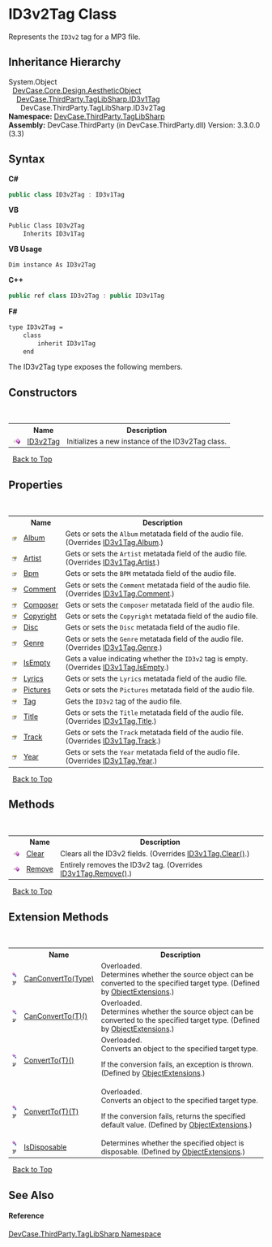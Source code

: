 # ID3v2Tag Class
 

Represents the `ID3v2` tag for a MP3 file.


## Inheritance Hierarchy
System.Object<br />&nbsp;&nbsp;<a href="T_DevCase_Core_Design_AestheticObject">DevCase.Core.Design.AestheticObject</a><br />&nbsp;&nbsp;&nbsp;&nbsp;<a href="T_DevCase_ThirdParty_TagLibSharp_ID3v1Tag">DevCase.ThirdParty.TagLibSharp.ID3v1Tag</a><br />&nbsp;&nbsp;&nbsp;&nbsp;&nbsp;&nbsp;DevCase.ThirdParty.TagLibSharp.ID3v2Tag<br />
**Namespace:**&nbsp;<a href="N_DevCase_ThirdParty_TagLibSharp">DevCase.ThirdParty.TagLibSharp</a><br />**Assembly:**&nbsp;DevCase.ThirdParty (in DevCase.ThirdParty.dll) Version: 3.3.0.0 (3.3)

## Syntax

**C#**<br />
``` C#
public class ID3v2Tag : ID3v1Tag
```

**VB**<br />
``` VB
Public Class ID3v2Tag
	Inherits ID3v1Tag
```

**VB Usage**<br />
``` VB Usage
Dim instance As ID3v2Tag
```

**C++**<br />
``` C++
public ref class ID3v2Tag : public ID3v1Tag
```

**F#**<br />
``` F#
type ID3v2Tag =  
    class
        inherit ID3v1Tag
    end
```

The ID3v2Tag type exposes the following members.


## Constructors
&nbsp;<table><tr><th></th><th>Name</th><th>Description</th></tr><tr><td>![Public method](media/pubmethod.gif "Public method")</td><td><a href="M_DevCase_ThirdParty_TagLibSharp_ID3v2Tag__ctor">ID3v2Tag</a></td><td>
Initializes a new instance of the ID3v2Tag class.</td></tr></table>&nbsp;
<a href="#id3v2tag-class">Back to Top</a>

## Properties
&nbsp;<table><tr><th></th><th>Name</th><th>Description</th></tr><tr><td>![Public property](media/pubproperty.gif "Public property")</td><td><a href="P_DevCase_ThirdParty_TagLibSharp_ID3v2Tag_Album">Album</a></td><td>
Gets or sets the `Album` metatada field of the audio file.
 (Overrides <a href="P_DevCase_ThirdParty_TagLibSharp_ID3v1Tag_Album">ID3v1Tag.Album</a>.)</td></tr><tr><td>![Public property](media/pubproperty.gif "Public property")</td><td><a href="P_DevCase_ThirdParty_TagLibSharp_ID3v2Tag_Artist">Artist</a></td><td>
Gets or sets the `Artist` metatada field of the audio file.
 (Overrides <a href="P_DevCase_ThirdParty_TagLibSharp_ID3v1Tag_Artist">ID3v1Tag.Artist</a>.)</td></tr><tr><td>![Public property](media/pubproperty.gif "Public property")</td><td><a href="P_DevCase_ThirdParty_TagLibSharp_ID3v2Tag_Bpm">Bpm</a></td><td>
Gets or sets the `BPM` metatada field of the audio file.</td></tr><tr><td>![Public property](media/pubproperty.gif "Public property")</td><td><a href="P_DevCase_ThirdParty_TagLibSharp_ID3v2Tag_Comment">Comment</a></td><td>
Gets or sets the `Comment` metatada field of the audio file.
 (Overrides <a href="P_DevCase_ThirdParty_TagLibSharp_ID3v1Tag_Comment">ID3v1Tag.Comment</a>.)</td></tr><tr><td>![Public property](media/pubproperty.gif "Public property")</td><td><a href="P_DevCase_ThirdParty_TagLibSharp_ID3v2Tag_Composer">Composer</a></td><td>
Gets or sets the `Composer` metatada field of the audio file.</td></tr><tr><td>![Public property](media/pubproperty.gif "Public property")</td><td><a href="P_DevCase_ThirdParty_TagLibSharp_ID3v2Tag_Copyright">Copyright</a></td><td>
Gets or sets the `Copyright` metatada field of the audio file.</td></tr><tr><td>![Public property](media/pubproperty.gif "Public property")</td><td><a href="P_DevCase_ThirdParty_TagLibSharp_ID3v2Tag_Disc">Disc</a></td><td>
Gets or sets the `Disc` metatada field of the audio file.</td></tr><tr><td>![Public property](media/pubproperty.gif "Public property")</td><td><a href="P_DevCase_ThirdParty_TagLibSharp_ID3v2Tag_Genre">Genre</a></td><td>
Gets or sets the `Genre` metatada field of the audio file.
 (Overrides <a href="P_DevCase_ThirdParty_TagLibSharp_ID3v1Tag_Genre">ID3v1Tag.Genre</a>.)</td></tr><tr><td>![Public property](media/pubproperty.gif "Public property")</td><td><a href="P_DevCase_ThirdParty_TagLibSharp_ID3v2Tag_IsEmpty">IsEmpty</a></td><td>
Gets a value indicating whether the `ID3v2` tag is empty.
 (Overrides <a href="P_DevCase_ThirdParty_TagLibSharp_ID3v1Tag_IsEmpty">ID3v1Tag.IsEmpty</a>.)</td></tr><tr><td>![Public property](media/pubproperty.gif "Public property")</td><td><a href="P_DevCase_ThirdParty_TagLibSharp_ID3v2Tag_Lyrics">Lyrics</a></td><td>
Gets or sets the `Lyrics` metatada field of the audio file.</td></tr><tr><td>![Public property](media/pubproperty.gif "Public property")</td><td><a href="P_DevCase_ThirdParty_TagLibSharp_ID3v2Tag_Pictures">Pictures</a></td><td>
Gets or sets the `Pictures` metatada field of the audio file.</td></tr><tr><td>![Public property](media/pubproperty.gif "Public property")</td><td><a href="P_DevCase_ThirdParty_TagLibSharp_ID3v2Tag_Tag">Tag</a></td><td>
Gets the `ID3v2` tag of the audio file.</td></tr><tr><td>![Public property](media/pubproperty.gif "Public property")</td><td><a href="P_DevCase_ThirdParty_TagLibSharp_ID3v2Tag_Title">Title</a></td><td>
Gets or sets the `Title` metatada field of the audio file.
 (Overrides <a href="P_DevCase_ThirdParty_TagLibSharp_ID3v1Tag_Title">ID3v1Tag.Title</a>.)</td></tr><tr><td>![Public property](media/pubproperty.gif "Public property")</td><td><a href="P_DevCase_ThirdParty_TagLibSharp_ID3v2Tag_Track">Track</a></td><td>
Gets or sets the `Track` metatada field of the audio file.
 (Overrides <a href="P_DevCase_ThirdParty_TagLibSharp_ID3v1Tag_Track">ID3v1Tag.Track</a>.)</td></tr><tr><td>![Public property](media/pubproperty.gif "Public property")</td><td><a href="P_DevCase_ThirdParty_TagLibSharp_ID3v2Tag_Year">Year</a></td><td>
Gets or sets the `Year` metatada field of the audio file.
 (Overrides <a href="P_DevCase_ThirdParty_TagLibSharp_ID3v1Tag_Year">ID3v1Tag.Year</a>.)</td></tr></table>&nbsp;
<a href="#id3v2tag-class">Back to Top</a>

## Methods
&nbsp;<table><tr><th></th><th>Name</th><th>Description</th></tr><tr><td>![Public method](media/pubmethod.gif "Public method")</td><td><a href="M_DevCase_ThirdParty_TagLibSharp_ID3v2Tag_Clear">Clear</a></td><td>
Clears all the ID3v2 fields.
 (Overrides <a href="M_DevCase_ThirdParty_TagLibSharp_ID3v1Tag_Clear">ID3v1Tag.Clear()</a>.)</td></tr><tr><td>![Public method](media/pubmethod.gif "Public method")</td><td><a href="M_DevCase_ThirdParty_TagLibSharp_ID3v2Tag_Remove">Remove</a></td><td>
Entirely removes the ID3v2 tag.
 (Overrides <a href="M_DevCase_ThirdParty_TagLibSharp_ID3v1Tag_Remove">ID3v1Tag.Remove()</a>.)</td></tr></table>&nbsp;
<a href="#id3v2tag-class">Back to Top</a>

## Extension Methods
&nbsp;<table><tr><th></th><th>Name</th><th>Description</th></tr><tr><td>![Public Extension Method](media/pubextension.gif "Public Extension Method")![Code example](media/CodeExample.png "Code example")</td><td><a href="M_DevCase_Core_Extensions_Object_ObjectExtensions_CanConvertTo">CanConvertTo(Type)</a></td><td>Overloaded.  
Determines whether the source object can be converted to the specified target type.
 (Defined by <a href="T_DevCase_Core_Extensions_Object_ObjectExtensions">ObjectExtensions</a>.)</td></tr><tr><td>![Public Extension Method](media/pubextension.gif "Public Extension Method")![Code example](media/CodeExample.png "Code example")</td><td><a href="M_DevCase_Core_Extensions_Object_ObjectExtensions_CanConvertTo__1">CanConvertTo(T)()</a></td><td>Overloaded.  
Determines whether the source object can be converted to the specified target type.
 (Defined by <a href="T_DevCase_Core_Extensions_Object_ObjectExtensions">ObjectExtensions</a>.)</td></tr><tr><td>![Public Extension Method](media/pubextension.gif "Public Extension Method")![Code example](media/CodeExample.png "Code example")</td><td><a href="M_DevCase_Core_Extensions_Object_ObjectExtensions_ConvertTo__1">ConvertTo(T)()</a></td><td>Overloaded.  
Converts an object to the specified target type. 

 If the conversion fails, an exception is thrown.
 (Defined by <a href="T_DevCase_Core_Extensions_Object_ObjectExtensions">ObjectExtensions</a>.)</td></tr><tr><td>![Public Extension Method](media/pubextension.gif "Public Extension Method")![Code example](media/CodeExample.png "Code example")</td><td><a href="M_DevCase_Core_Extensions_Object_ObjectExtensions_ConvertTo__1_1">ConvertTo(T)(T)</a></td><td>Overloaded.  
Converts an object to the specified target type. 

 If the conversion fails, returns the specified default value.
 (Defined by <a href="T_DevCase_Core_Extensions_Object_ObjectExtensions">ObjectExtensions</a>.)</td></tr><tr><td>![Public Extension Method](media/pubextension.gif "Public Extension Method")![Code example](media/CodeExample.png "Code example")</td><td><a href="M_DevCase_Core_Extensions_Object_ObjectExtensions_IsDisposable">IsDisposable</a></td><td>
Determines whether the specified object is disposable.
 (Defined by <a href="T_DevCase_Core_Extensions_Object_ObjectExtensions">ObjectExtensions</a>.)</td></tr></table>&nbsp;
<a href="#id3v2tag-class">Back to Top</a>

## See Also


#### Reference
<a href="N_DevCase_ThirdParty_TagLibSharp">DevCase.ThirdParty.TagLibSharp Namespace</a><br />